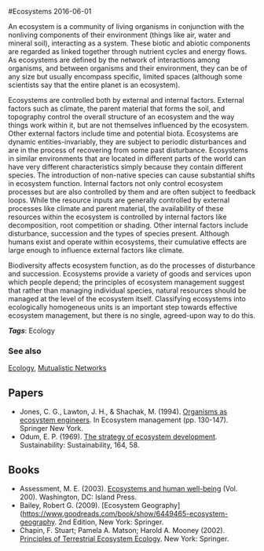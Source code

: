 
#Ecosystems
2016-06-01

An ecosystem is a community of living organisms in conjunction with the nonliving components of their environment (things like air, water and mineral soil), interacting as a system. These biotic and abiotic components are regarded as linked together through nutrient cycles and energy flows. As ecosystems are defined by the network of interactions among organisms, and between organisms and their environment, they can be of any size but usually encompass specific, limited spaces (although some scientists say that the entire planet is an ecosystem).

Ecosystems are controlled both by external and internal factors. External factors such as climate, the parent material that forms the soil, and topography control the overall structure of an ecosystem and the way things work within it, but are not themselves influenced by the ecosystem. Other external factors include time and potential biota. Ecosystems are dynamic entities-invariably, they are subject to periodic disturbances and are in the process of recovering from some past disturbance. Ecosystems in similar environments that are located in different parts of the world can have very different characteristics simply because they contain different species. The introduction of non-native species can cause substantial shifts in ecosystem function. Internal factors not only control ecosystem processes but are also controlled by them and are often subject to feedback loops. While the resource inputs are generally controlled by external processes like climate and parent material, the availability of these resources within the ecosystem is controlled by internal factors like decomposition, root competition or shading. Other internal factors include disturbance, succession and the types of species present. Although humans exist and operate within ecosystems, their cumulative effects are large enough to influence external factors like climate.

Biodiversity affects ecosystem function, as do the processes of disturbance and succession. Ecosystems provide a variety of goods and services upon which people depend; the principles of ecosystem management suggest that rather than managing individual species, natural resources should be managed at the level of the ecosystem itself. Classifying ecosystems into ecologically homogeneous units is an important step towards effective ecosystem management, but there is no single, agreed-upon way to do this.

***Tags***: Ecology

### See also
[Ecology](/ecology), [Mutualistic Networks](/mutualistic_networks)
## Papers
* Jones, C. G., Lawton, J. H., & Shachak, M. (1994). [Organisms as ecosystem engineers](http://webpages.fc.ul.pt/~vlamaral/EXPL_MAR-EST_1226_2013_files/7-Jones%201994.pdf). In Ecosystem management (pp. 130-147). Springer New York.
* Odum, E. P. (1969). [The strategy of ecosystem development](http://phobos.ramapo.edu/~vasishth/Odum-Strategy_of_Ecosystem_Development.pdf). Sustainability: Sustainability, 164, 58.

## Books
* Assessment, M. E. (2003). [Ecosystems and human well-being](https://www.goodreads.com/book/show/788886.Ecosystems_and_Human_Well_Being) (Vol. 200). Washington, DC: Island Press.
* Bailey, Robert G. (2009). [Ecosystem Geography](https://www.goodreads.com/book/show/6449465-ecosystem-geography. 2nd Edition, New York: Springer.
* Chapin, F. Stuart; Pamela A. Matson; Harold A. Mooney (2002). [Principles of Terrestrial Ecosystem Ecology](https://www.goodreads.com/book/show/853828.Principles_of_Terrestrial_Ecosystem_Ecology). New York: Springer.


